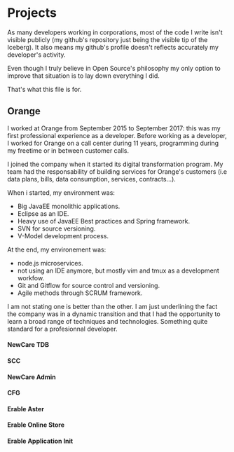 # Projects

As many developers working in corporations, most of the code I write isn't
visible publicly (my github's repository just being the visible tip of the
Iceberg). It also means my github's profile doesn't reflects accurately my
developer's activity.

Even though I truly believe in Open Source's philosophy my only option to
improve that situation is to lay down everything I did.

That's what this file is for.

## Orange

I worked at Orange from September 2015 to September 2017: this was my first
professional experience as a developer. Before working as a developer, I worked
for Orange on a call center during 11 years, programming during my freetime or
in between customer calls.

I joined the company when it started its digital transformation program. My team
had the responsability of building services for Orange's customers (i.e data
plans, bills, data consumption, services, contracts...).

When i started, my environment was:

- Big JavaEE monolithic applications.
- Eclipse as an IDE.
- Heavy use of JavaEE Best practices and Spring framework.
- SVN for source versioning.
- V-Model development process.

At the end, my environement was:

- node.js microservices.
- not using an IDE anymore, but mostly vim and tmux as a development workfow.
- Git and Gitflow for source control and versioning.
- Agile methods through SCRUM framework.

I am not stating one is better than the other. I am just underlining the fact
the company was in a dynamic transition and that I had the opportunity to learn
a broad range of techniques and technologies. Something quite standard for a
profesionnal developer.

#### NewCare TDB

#### SCC

#### NewCare Admin

#### CFG

#### Erable Aster

#### Erable Online Store

#### Erable Application Init
